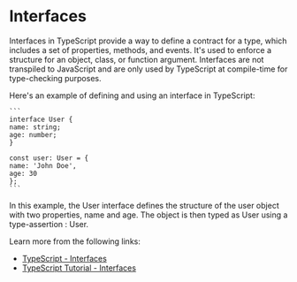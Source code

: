 # Interfaces

Interfaces in TypeScript provide a way to define a contract for a type, which includes a set of properties, methods, and events. It's used to enforce a structure for an object, class, or function argument. Interfaces are not transpiled to JavaScript and are only used by TypeScript at compile-time for type-checking purposes.

Here's an example of defining and using an interface in TypeScript:

    ```
    interface User {
    name: string;
    age: number;
    }

    const user: User = {
    name: 'John Doe',
    age: 30
    };
    ```

In this example, the User interface defines the structure of the user object with two properties, name and age. The object is then typed as User using a type-assertion : User.

Learn more from the following links:

- [TypeScript - Interfaces](https://www.typescriptlang.org/docs/handbook/interfaces.html)
- [TypeScript Tutorial - Interfaces](https://www.youtube.com/watch?v=VbW6vWTaHOY)